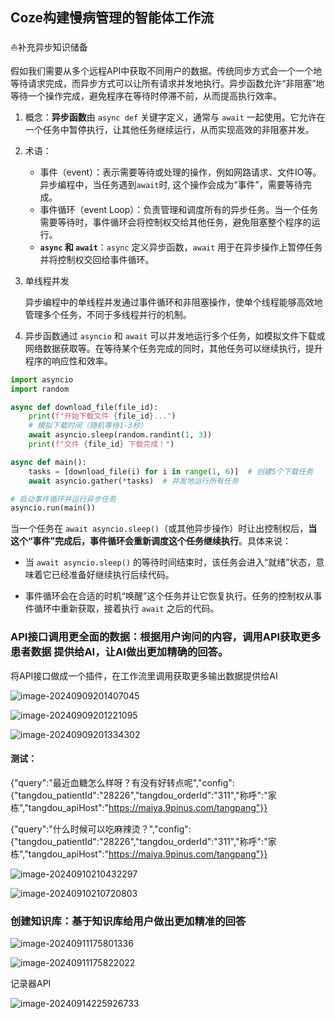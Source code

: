 ## Coze构建慢病管理的智能体工作流

:sailboat:补充异步知识储备

假如我们需要从多个远程API中获取不同用户的数据。传统同步方式会一个一个地等待请求完成，而异步方式可以让所有请求并发地执行。异步函数允许“非阻塞”地等待一个操作完成，避免程序在等待时停滞不前，从而提高执行效率。

1. 概念：**异步函数**由 `async def` 关键字定义，通常与 `await` 一起使用。它允许在一个任务中暂停执行，让其他任务继续运行，从而实现高效的非阻塞并发。

2. 术语：

   * 事件（event）：表示需要等待或处理的操作，例如网路请求、文件IO等。异步编程中，当任务遇到`await`时, 这个操作会成为“事件”，需要等待完成。
   * 事件循环（event Loop）：负责管理和调度所有的异步任务。当一个任务需要等待时，事件循环会将控制权交给其他任务，避免阻塞整个程序的运行。
   * **`async` 和 `await`**：`async` 定义异步函数，`await` 用于在异步操作上暂停任务并将控制权交回给事件循环。

3. 单线程并发

   异步编程中的单线程并发通过事件循环和非阻塞操作，使单个线程能够高效地管理多个任务，不同于多线程并行的机制。

4. 异步函数通过 `asyncio` 和 `await` 可以并发地运行多个任务，如模拟文件下载或网络数据获取等。在等待某个任务完成的同时，其他任务可以继续执行，提升程序的响应性和效率。

```python
import asyncio
import random

async def download_file(file_id):
    print(f"开始下载文件 {file_id}...")
    # 模拟下载时间（随机等待1-3秒）
    await asyncio.sleep(random.randint(1, 3))
    print(f"文件 {file_id} 下载完成！")

async def main():
    tasks = [download_file(i) for i in range(1, 6)]  # 创建5个下载任务
    await asyncio.gather(*tasks)  # 并发地运行所有任务

# 启动事件循环并运行异步任务
asyncio.run(main())
```

当一个任务在 `await asyncio.sleep()`（或其他异步操作）时让出控制权后，**当这个“事件”完成后，事件循环会重新调度这个任务继续执行**。具体来说：

* 当 `await asyncio.sleep()` 的等待时间结束时，该任务会进入“就绪”状态，意味着它已经准备好继续执行后续代码。

* 事件循环会在合适的时机“唤醒”这个任务并让它恢复执行。任务的控制权从事件循环中重新获取，接着执行 `await` 之后的代码。







### API接口调用更全面的数据：根据用户询问的内容，调用API获取更多患者数据 提供给AI，让AI做出更加精确的回答。

将API接口做成一个插件，在工作流里调用获取更多输出数据提供给AI

![image-20240909201407045](https://cdn.jsdelivr.net/gh/JIaDLu/BlogImg/img/202411091834901.png)

![image-20240909201221095](https://cdn.jsdelivr.net/gh/JIaDLu/BlogImg/img/202411091834436.png)

![image-20240909201334302](https://cdn.jsdelivr.net/gh/JIaDLu/BlogImg/img/202411091835389.png)



#### 测试：

{"query":"最近血糖怎么样呀？有没有好转点呢","config":{"tangdou_patientId":"28226","tangdou_orderId":"311","称呼":"家栋","tangdou_apiHost":"https://maiya.9pinus.com/tangpang"}}

{"query":"什么时候可以吃麻辣烫？","config":{"tangdou_patientId":"28226","tangdou_orderId":"311","称呼":"家栋","tangdou_apiHost":"https://maiya.9pinus.com/tangpang"}}



![image-20240910210432297](https://cdn.jsdelivr.net/gh/JIaDLu/BlogImg/img/202411091835851.png)

![image-20240910210720803](https://cdn.jsdelivr.net/gh/JIaDLu/BlogImg/img/202411091835277.png)

### 创建知识库：基于知识库给用户做出更加精准的回答



![image-20240911175801336](https://cdn.jsdelivr.net/gh/JIaDLu/BlogImg/img/202411091832697.png)

![image-20240911175822022](https://cdn.jsdelivr.net/gh/JIaDLu/BlogImg/img/202411091834171.png)

记录器API

![image-20240914225926733](https://cdn.jsdelivr.net/gh/JIaDLu/BlogImg/img/202411091834152.png)